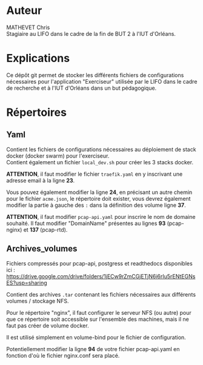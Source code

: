 # Auteur

MATHEVET Chris  
Stagiaire au LIFO dans le cadre de la fin de BUT 2 à l'IUT d'Orléans.  

# Explications

Ce dépôt git permet de stocker les différents fichiers de configurations nécessaires pour l'application "Exerciseur" utilisée par le LIFO dans le cadre de recherche et à l'IUT d'Orléans dans un but pédagogique.

# Répertoires

## Yaml

Contient les fichiers de configurations nécessaires au déploiement de stack docker (docker swarm) pour l'exerciseur.  
Contient également un fichier `local_dev.sh` pour créer les 3 stacks docker.

**ATTENTION**, il faut modifier le fichier `traefik.yaml` en y inscrivant une adresse email à la ligne **23**.

Vous pouvez également modifier la ligne **24**, en précisant un autre chemin pour le fichier `acme.json`, le répertoire doit exister, vous devrez également modifier la partie à gauche des `:` dans la définition des volume ligne **37**.

**ATTENTION**, il faut modifier `pcap-api.yaml` pour inscrire le nom de domaine souhaité. Il faut modifier "DomainName" présentes au lignes **93** (pcap-nginx) et **137** (pcap-rtd).

## Archives_volumes

Fichiers compressés pour pcap-api, postgress et readthedocs disponibles ici : https://drive.google.com/drive/folders/1jECw9rZmCGjETjN6i6rIu5rENtEGNsES?usp=sharing

Contient des archives `.tar` contenant les fichiers nécessaires aux différents volumes / stockage NFS.

Pour le répertoire "nginx", il faut configurer le serveur NFS (ou autre) pour que ce répertoire soit accessible sur l'ensemble des machines, mais il ne faut pas créer de volume docker.

Il est utilisé simplement en volume-bind pour le fichier de configuration.

Potentiellement modifier la ligne **94** de votre fichier pcap-api.yaml en fonction d'où le fichier nginx.conf sera placé.

